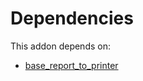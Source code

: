 # Dependencies

This addon depends on:

- [base_report_to_printer](https://github.com/bringout/oca-report)
